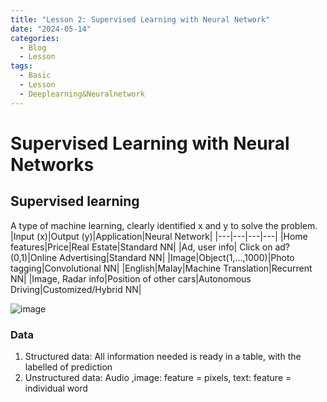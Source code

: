 ```yaml
---
title: "Lesson 2: Supervised Learning with Neural Network"
date: "2024-05-14"
categories:
  - Blog
  - Lesson
tags:
  - Basic
  - Lesson
  - Deeplearning&Neuralnetwork
---
```


# Supervised Learning with Neural Networks

## Supervised learning
A type of machine learning, clearly identified x and y to solve the problem.
|Input (x)|Output (y)|Application|Neural Network|
|---|---|---|---|
|Home features|Price|Real Estate|Standard NN|
|Ad, user info| Click on ad? (0,1)|Online Advertising|Standard NN|
|Image|Object(1,...,1000)|Photo tagging|Convolutional NN|
|English|Malay|Machine Translation|Recurrent NN|
|Image, Radar info|Position of other cars|Autonomous Driving|Customized/Hybrid NN|

![image](https://github.com/yitkhee17/Idea/assets/135970016/e0e712d9-1675-433a-801f-db41134c7708)

### Data
1. Structured data: 
All information needed is ready in a table, with the labelled of prediction
2. Unstructured data:
Audio ,image: feature = pixels, text: feature = individual word

